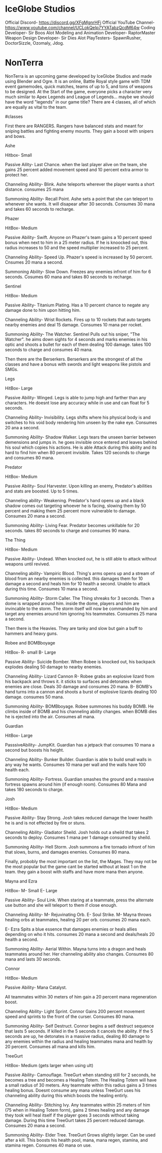 # IceGlobe Studios

  Official Discord- https://discord.gg/XFgMgnrHFj
  Official YouTube Channel- https://www.youtube.com/channel/UCLokQeIp7YYATabzQcdM64w
  Coding Developer- Sir Boos Alot
  Modeling and Animation Developer- RaptorMaster
  Weapon Design Developer- Sir Dies Alot
  PlayTesters- SpawnRusher, DoctorSizzle, Ozomaly, Jdog.


# NonTerra

  NonTerra is an upcoming game developed by IceGlobe Studios and made using Blender and Ogre.
    It is an online, Battle Royal style game with TDM event gamemodes, quick matches, teams of up to 5, and tons of weapons to be designed.
    At the Start of the game, everyone picks a character very much similar to Apex Legends and League of Legends... maybe we should have the word "legends" in our game title?
    There are 4 classes, all of which are equally as vital to the team. 
 
 
 
#classes

First there are RANGERS. Rangers have balanced stats and meant for sniping battles and fighting enemy mounts. They gain a boost with snipers and bows.



Ashe

Hitbox- Small

Passive Aility- Last Chance. when the last player alive on the team, she gains 25 percent added movement speed and 10 percent extra armor to protect her.

Channeling Ability- Blink. Ashe teleports wherever the player wants a short distance. consumes 25 mana

Summoning Ability- Recall Point. Ashe sets a point that she can teleport to whenever she wants. It will disapear after 30 seconds. Consumes 30 mana and takes 60 seconds to recharge.
 
 
 
Phazer

HitBox- Medium

Passive Ability- Swift. Anyone on Phazer's team gains a 10 percent speed bonus when next to him in a 25 meter radius. If he is knoocked out, this radius increases to 50 and the speed multiplier increased to 25 percent.

Channeling Ability- Speed Up. Phazer's speed is increased by 50 percent. Cnsumes 20 mana a second.

Summoning Ability- Slow Down. Freezes any enemies infront of him for 6 seconds. Cosumes 60 mana and takes 80 seconds to recharge.


                  
Sentinel

HitBox- Medium

Passive Ability- Titanium Plating. Has a 10 percent chance to negate any damage done to him upon hitting him.

Channeling Ability- Wrist Rockets. Fires up to 10 rockets that auto targets nearby enemies and deal 15 damage. Consumes 10 mana per rocket.

Summoning Ability- The Watcher. Sentinel Pulls out his sniper, "The Watcher". he aims down sights for 4 seconds and marks enemies in his optic and shoots a bullet for each of them dealing 100 damage. takes 100 seconds to charge and consumes 40 mana.
 
 
 
 
Then there are the Berserkers. Berserkers are the strongest of all the classes and have a bonus with swords and light weapons like pistols and SMGs.

 
 
Legs

HitBox- Large

Passive Ability- Winged. Legs is able to jump high and farther than any characters. He doesnt lose any accuracy while in use and can float for 5 seconds.

Channeling Ability- Invisibility. Legs shifts where his physical body is and switches to his void body rendering him unseen by the nake eye. Consumes 20 ana a second.

Summoning Ability- Shadow Walker. Legs tears the unseen barrier between demensions and jumps in. he goes invisible once entered and leaves behind his soul which copies his actions. He is able Attack during this ability and its hard to find him when 80 percent invisible. Takes 120 seconds to charge and consumes 80 mana.



Predator

HitBox- Medium

Passive Ability- Soul Harvester. Upon killing an enemy, Predator's abilities and stats are boosted. Up to 5 times.

Channeling ability- Weakening. Predator's hand opens up and a black shadow comes out targeting whoever he is facing, slowing them by 50 percent and making them 25 percent more vulnerable to damage. Consumes 20 mana a second.

Summoning Ability- Living Fear. Predator becomes unkillable for 20 seconds. takes 80 seconds to charge and consumes 90 mana.
        
        
        
The Thing

HitBox- Medium

Passive Ability- Undead. When knocked out, he is still able to attack without weapons until revived.

Channeling ability- Vampiric Blood. Thing's arms opens up and a stream of blood from an nearby enemies is collected. this damages them for 10 damage a second and heals him for 10 health a second. Unable to attack during this time. Consumes 10 mana a second.

Summoning Ability- Storm Caller. The Thing shreaks for 3 seconds. Then a dome is wrapped around him. inside the dome, players and him are invincable to the storm. The storm itself will now be commanded by him and target any enemies around him ignoring his teammates. Consumes 25 mana a second.
   
   
   
   
Then there is the Heavies. They are tanky and slow but gain a buff to hammers and heavy guns.
  
  
  
Robee and BOMBboyage

HitBox- R- small B- Large

Passive Ability- Suicide Bomber. When Robee is knocked out, his backpack explodes dealing 50 damage to nearby enemies.

Channeling Ability- Lizard Cannon R- Robee grabs an explosive lizard from his backpack and throws it. it sticks to surfaces and detonates when enemies are close. Deals 30 damage and consumes 20 mana. B- BOMB's hand turns into a cannon and shoots a burst of explosive lizards dealing 100 damage. consumes 50 mana.

Summoning Ability- BOMBboyage. Robee summones his buddy BOMB. He climbs inside of BOMB and his channeling ability changes. when BOMB dies he is ejected into the air. Consumes all mana.



Guardian

HitBox- Large

PasssiveAbility- JumpKit. Guardian has a jetpack that consumes 10 mana a second but boosts his height.

Channeling Ability- Bunker Builder. Guardian is able to build small walls in any way he wants. Consumes 10 mana per wall and the walls have 100 health each.

Summoning Ability- Fortress. Guardian smashes the ground and a massive fortress spawns around him (if enough room). Consumes 80 Mana and takes 180 seconds to charge.

        
Josh

HitBox- Medium

Passive Ability- Stay Strong. Josh takes reduced damage the lower health he is and is not effected by fire or stuns.

Channeling Ability- Gladiator Sheild. Josh holds out a sheild that takes 2 seconds to deploy. Consumes 1 mana per 1 damage consumed by sheild.

Summoning Ability- Hell Storm. Josh summons a fire tornado infront of him that slows, burns, and damages enemies. Consumes 80 mana.




Finally, probobly the most important on the list, the Mages. They may not be the most popular but the game cant be started without at least 1 on the team. they gain a boost with staffs and have more mana then anyone.


        
Mayna and Ezra

HitBox- M- Small E- Large

Passive Ability- Soul Link. When staring at a teammate, press the alternate use button and she will teleport to them if close enough.

Channeling Ability- M- Rejuvinating Orb. E- Soul Strike. M- Mayna throws healing orbs at teammates, healing 20 per orb. consumes 20 mana each.

E- Ezra Spits a blue essence that damages enemies or heals allies depending on who it hits. consumes 20 mana a second and deals/heals 20 health a second.

Summoning Ability- Aerial Within. Mayna turns into a dragon and heals teammates around her. Her channeling ability also changes. Consumes 80 mana and lasts 30 seconds.



Connor

HitBox- Medium

Passive Ability- Mana Catalyst.

All teammates within 30 meters of him gain a 20 percent mana regeneration boost.

Channeling Ability- Light Sprint. Connor Gains 200 percent movement speed and sprints to the front of the curser. Consumes 80 mana.

Summoning Ability- Self Destruct. Connor begins a self destruct sequence that lasts 5 seconds. If killed in the 5 seconds it cancels the ability. If the 5 seconds are up, he detonates in a massive radius, dealing 80 damage to any enemies within the radius and healing teammates mana and health by 20 percent. Consumes all mana and kills him.
 
 
 
TreeGurt

HitBox- Medium (gets larger when using ult)

Passive Ability- Camouflage. TreeGurt when standing still for 2 seconds, he becomes a tree and becomes a Healing Totem. The Healing Totem will have a small radius of 30 meters. Any teammate within this radius gains a 3 times healing bonus. Doesnt consume any mana unless TreeGurt uses his channeling ability during this which boosts the healing entirly.

Channeling Ability- Stitching Ivy. Any teammates within 25 meters of him (75 when in Healing Totem form), gains 2 times healing and any damage they took will heal itself if the player goes 3 seconds without taking damage. During this time TreeGurt takes 25 percent reduced damage. Consumes 20 mana a second.

Summoning Ability- Elder Tree. TreeGurt Grows slightly larger. Can be used after a kill. This boosts his health pool, mana, mana regen, stamina, and stamina regen. Consumes 40 mana on use.
        

